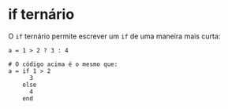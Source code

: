 # if ternário

O `if` ternário permite escrever um `if` de uma maneira mais curta:

```crystal
a = 1 > 2 ? 3 : 4

# O código acima é o mesmo que:
a = if 1 > 2
      3
    else
      4
    end
```
